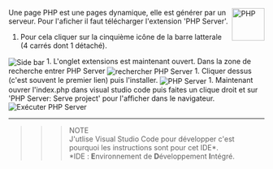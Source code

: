 Une page PHP <img align="right" src="https://github.com/MiKL5/afpaDev/blob/master/docs/php_anim.jpg" alt="PHP" title="PHP" widht="auto" height="64px"> est une pages dynamique, elle est générer par un serveur. Pour l'aficher il faut télécharger l'extension 'PHP Server'.

1. Pour cela cliquer sur la cinquième icône de la barre latterale (4 carrés dont 1 détaché).  
<img align="center" src="https://github.com/MiKL5/afpaDev/blob/master/docs/php_anim.jpgassets/sideBar.png" alt="Side bar" title="Side bar">
1. L'onglet extensions est maintenant ouvert. Dans la zone de recherche entrer PHP Server  
<img align="center" src="https://github.com/MiKL5/afpaDev/blob/master/docs/php_anim.jpgassets/searchPhpServer.png" alt="rechercher PHP Server" title="rechercher PHP Server">
1. Cliquer dessus (c'est souvent le premier lien) puis l'installer.  
<img align="center" src="https://github.com/MiKL5/afpaDev/blob/master/docs/php_anim.jpgassets/img/php_anim.jpgphpServer.png" alt="PHP Server" title="PHP Server">
1. Maintenant ouvrer l'index.php dans visual studio code puis faites un clique droit et sur 'PHP Server: Serve project' pour l'afficher dans le navigateur.  
<img align="center" src="https://github.com/MiKL5/afpaDev/blob/master/docs/php_anim.jpgassets/execPhpServer.png" alt="Exécuter PHP Server" title="Exécuter PHP Server">

---
>>>NOTE  
J'utlise Visual Studio Code pour développer c'est pourquoi les instructions sont pour cet IDE*.  
*IDE : **E**nvironnement de **D**éveloppement **I**ntégré.
